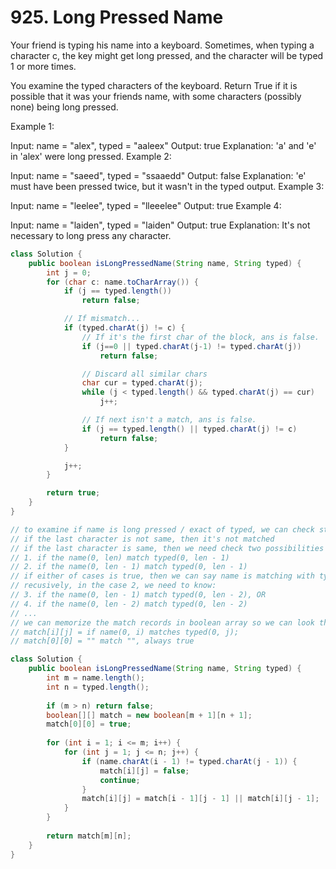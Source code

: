 # 925. Long Pressed Name

Your friend is typing his name into a keyboard.  Sometimes, when typing a character c, the key might get long pressed, and the character will be typed 1 or more times.

You examine the typed characters of the keyboard.  Return True if it is possible that it was your friends name, with some characters (possibly none) being long pressed.

 

Example 1:

Input: name = "alex", typed = "aaleex"
Output: true
Explanation: 'a' and 'e' in 'alex' were long pressed.
Example 2:

Input: name = "saeed", typed = "ssaaedd"
Output: false
Explanation: 'e' must have been pressed twice, but it wasn't in the typed output.
Example 3:

Input: name = "leelee", typed = "lleeelee"
Output: true
Example 4:

Input: name = "laiden", typed = "laiden"
Output: true
Explanation: It's not necessary to long press any character.

```java
class Solution {
    public boolean isLongPressedName(String name, String typed) {
        int j = 0;
        for (char c: name.toCharArray()) {
            if (j == typed.length())
                return false;

            // If mismatch...
            if (typed.charAt(j) != c) {
                // If it's the first char of the block, ans is false.
                if (j==0 || typed.charAt(j-1) != typed.charAt(j))
                    return false;

                // Discard all similar chars
                char cur = typed.charAt(j);
                while (j < typed.length() && typed.charAt(j) == cur)
                    j++;

                // If next isn't a match, ans is false.
                if (j == typed.length() || typed.charAt(j) != c)
                    return false;
            }

            j++;
        }

        return true;
    }
}
```

```java
// to examine if name is long pressed / exact of typed, we can check starting the last character
// if the last character is not same, then it's not matched
// if the last character is same, then we need check two possibilities
// 1. if the name(0, len) match typed(0, len - 1)
// 2. if the name(0, len - 1) match typed(0, len - 1)
// if either of cases is true, then we can say name is matching with typed
// recusively, in the case 2, we need to know:
// 3. if the name(0, len - 1) match typed(0, len - 2), OR
// 4. if the name(0, len - 2) match typed(0, len - 2)
// ...
// we can memorize the match records in boolean array so we can look them // up when we need them
// match[i][j] = if name(0, i) matches typed(0, j);
// match[0][0] = "" match "", always true

class Solution {
    public boolean isLongPressedName(String name, String typed) {
        int m = name.length();
        int n = typed.length();
        
        if (m > n) return false;
        boolean[][] match = new boolean[m + 1][n + 1];
        match[0][0] = true;
        
        for (int i = 1; i <= m; i++) {
            for (int j = 1; j <= n; j++) {
                if (name.charAt(i - 1) != typed.charAt(j - 1)) {
                    match[i][j] = false;
                    continue;
                }
                match[i][j] = match[i - 1][j - 1] || match[i][j - 1];
            }
        }
        
        return match[m][n];
    }
}
```



